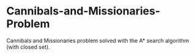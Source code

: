 # Cannibals-and-Missionaries-Problem
Cannibals and Missionaries problem solved with the A* search algorithm (with closed set).
